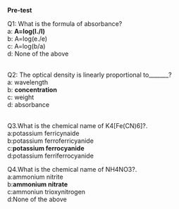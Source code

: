<p><b>Pre-test</b></p>
<p>Q1:  What is the formula of absorbance? <br> 
        a: <b> A=log(I./I)</b><br>                   
        b:  A=log(e./e)<br>                   
        c:  A=log(b/a) <br>                 
        d:  None of the above<br><br> </p>

<p>Q2:  The optical density is linearly proportional to_______?<br> 
        a:  wavelength<br>                  
        b:  <b>concentration</b><br>                  
        c:  weight<br>                
        d:  absorbance<br><br></p>


<p>Q3.What is the chemical name of K4[Fe(CN)6]?.<br>
a:potassium ferricynaide<br>
b:potassium ferroferricyanide<br>
c:<b>potassium ferrocyanide</b><br>
d:potassium ferriferrocyanide<br></p>

<p>Q4.What is the chemical name of  NH4NO3?.<br>
a:ammonium nitrite<br>
b:<b>ammonium nitrate</b><br>
c:ammoniun trioxynitrogen<br>
d:None of the above <br></p>
